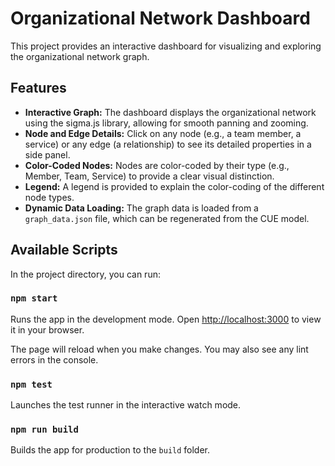 # Organizational Network Dashboard

This project provides an interactive dashboard for visualizing and exploring the organizational network graph.

## Features

- **Interactive Graph:** The dashboard displays the organizational network using the sigma.js library, allowing for smooth panning and zooming.
- **Node and Edge Details:** Click on any node (e.g., a team member, a service) or any edge (a relationship) to see its detailed properties in a side panel.
- **Color-Coded Nodes:** Nodes are color-coded by their type (e.g., Member, Team, Service) to provide a clear visual distinction.
- **Legend:** A legend is provided to explain the color-coding of the different node types.
- **Dynamic Data Loading:** The graph data is loaded from a `graph_data.json` file, which can be regenerated from the CUE model.

## Available Scripts

In the project directory, you can run:

### `npm start`

Runs the app in the development mode.
Open [http://localhost:3000](http://localhost:3000) to view it in your browser.

The page will reload when you make changes.
You may also see any lint errors in the console.

### `npm test`

Launches the test runner in the interactive watch mode.

### `npm run build`

Builds the app for production to the `build` folder.